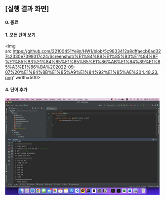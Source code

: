 ## [실행 결과 화면]


#### 0. 종료
#### 1. 모든 단어 보기
<img src'https://github.com/22100451Yejin/HW1/blob/5c9833412a8dffaecb6ad327c2330e7399317c24/Screenshot/%E1%84%89%E1%85%B3%E1%84%8F%E1%85%B3%E1%84%85%E1%85%B5%E1%86%AB%E1%84%89%E1%85%A3%E1%86%BA%202022-09-07%20%E1%84%8B%E1%85%A9%E1%84%92%E1%85%AE%204.48.23.png' width=500>

#### 4. 단어 추가 
<img src='https://github.com/22100451Yejin/HW1/blob/52ddcaa65493e88a5d0875c4f27ec3abe9ae244e/Screenshot/%E1%84%89%E1%85%B3%E1%84%8F%E1%85%B3%E1%84%85%E1%85%B5%E1%86%AB%E1%84%89%E1%85%A3%E1%86%BA%202022-09-07%20%E1%84%8B%E1%85%A9%E1%84%92%E1%85%AE%204.22.13.png' width=500>

